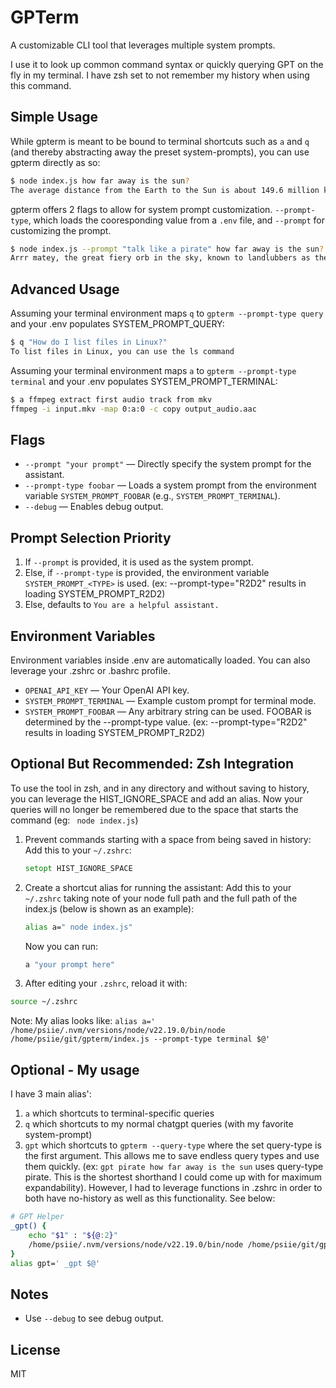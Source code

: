 # GPTerm
A customizable CLI tool that leverages multiple system prompts.

I use it to look up common command syntax or quickly querying GPT on the fly in my terminal. I have zsh set to not remember my history when using this command.

## Simple Usage
While gpterm is meant to be bound to terminal shortcuts such as `a` and `q` (and thereby abstracting away the preset system-prompts), you can use gpterm directly as so:

```bash
$ node index.js how far away is the sun?
The average distance from the Earth to the Sun is about 149.6 million kilometers. This distance is also referred to as one astronomical unit (AU), which is a standard measurement used in astronomy to describe distances within our solar system.
```

gpterm offers 2 flags to allow for system prompt customization. `--prompt-type`, which loads the cooresponding value from a `.env` file, and `--prompt` for customizing the prompt.

```bash
$ node index.js --prompt "talk like a pirate" how far away is the sun?
Arrr matey, the great fiery orb in the sky, known to landlubbers as the Sun, be about 93 million miles away, or roughly 150 million kilometers for those who be countin' in metric. That's near enough to keep our planet warm and bright, yet far enough to keep our sails from catchin' fire! Savvy? 🌞
```

## Advanced Usage
Assuming your terminal environment maps `q` to `gpterm --prompt-type query` and your .env populates SYSTEM_PROMPT_QUERY:
```bash
$ q "How do I list files in Linux?"
To list files in Linux, you can use the ls command
```

Assuming your terminal environment maps `a` to `gpterm --prompt-type terminal` and your .env populates SYSTEM_PROMPT_TERMINAL:
```bash
$ a ffmpeg extract first audio track from mkv
ffmpeg -i input.mkv -map 0:a:0 -c copy output_audio.aac
```

## Flags
- `--prompt "your prompt"` — Directly specify the system prompt for the assistant.
- `--prompt-type foobar` — Loads a system prompt from the environment variable `SYSTEM_PROMPT_FOOBAR` (e.g., `SYSTEM_PROMPT_TERMINAL`).
- `--debug` — Enables debug output.

## Prompt Selection Priority
1. If `--prompt` is provided, it is used as the system prompt.
2. Else, if `--prompt-type` is provided, the environment variable `SYSTEM_PROMPT_<TYPE>` is used. (ex: --prompt-type="R2D2" results in loading SYSTEM_PROMPT_R2D2)
3. Else, defaults to `You are a helpful assistant.`

## Environment Variables
Environment variables inside .env are automatically loaded. You can also leverage your .zshrc or .bashrc profile.
- `OPENAI_API_KEY` — Your OpenAI API key.
- `SYSTEM_PROMPT_TERMINAL` — Example custom prompt for terminal mode.
- `SYSTEM_PROMPT_FOOBAR` — Any arbitrary string can be used. FOOBAR is determined by the --prompt-type value. (ex: --prompt-type="R2D2" results in loading SYSTEM_PROMPT_R2D2)

## Optional But Recommended: Zsh Integration
To use the tool in zsh, and in any directory and without saving to history, you can leverage the HIST_IGNORE_SPACE and add an alias. Now your queries will no longer be remembered due to the space that starts the command (eg: ` node index.js`)

1. Prevent commands starting with a space from being saved in history:
   Add this to your `~/.zshrc`:
   ```zsh
   setopt HIST_IGNORE_SPACE
   ```
2. Create a shortcut alias for running the assistant:
   Add this to your `~/.zshrc` taking note of your node full path and the full path of the index.js (below is shown as an example):
   ```zsh
   alias a=" node index.js"
   ```
   Now you can run:
   ```bash
   a "your prompt here"
   ```
3. After editing your `.zshrc`, reload it with:
```bash
source ~/.zshrc
```

Note: My alias looks like: `alias a=' /home/psiie/.nvm/versions/node/v22.19.0/bin/node /home/psiie/git/gpterm/index.js --prompt-type terminal $@'`

## Optional - My usage
I have 3 main alias':
1. `a` which shortcuts to terminal-specific queries
2. `q` which shortcuts to my normal chatgpt queries (with my favorite system-prompt)
3. `gpt` which shortcuts to `gpterm --query-type` where the set query-type is the first argument. This allows me to save endless query types and use them quickly. (ex: `gpt pirate how far away is the sun` uses query-type pirate. This is the shortest shorthand I could come up with for maximum expandability). However, I had to leverage functions in .zshrc in order to both have no-history as well as this functionality. See below:

```bash
# GPT Helper
_gpt() {
    echo "$1" : "${@:2}"
    /home/psiie/.nvm/versions/node/v22.19.0/bin/node /home/psiie/git/gpterm/index.js --prompt-type="$1" ${@:2}
}
alias gpt=' _gpt $@'
```

## Notes
- Use `--debug` to see debug output.

## License
MIT
